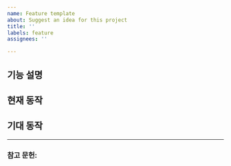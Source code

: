 ```yaml
---
name: Feature template
about: Suggest an idea for this project
title: ''
labels: feature
assignees: ''

---
```


## 기능 설명

## 현재 동작

## 기대 동작

---

### 참고 문헌:
